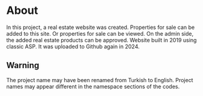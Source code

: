 # About
In this project, a real estate website was created. Properties for sale can be added to this site. Or properties for sale can be viewed. On the admin side, the added real estate products can be approved. Website built in 2019 using classic ASP. It was uploaded to Github again in 2024. 

## Warning
The project name may have been renamed from Turkish to English. Project names may appear different in the namespace sections of the codes.
